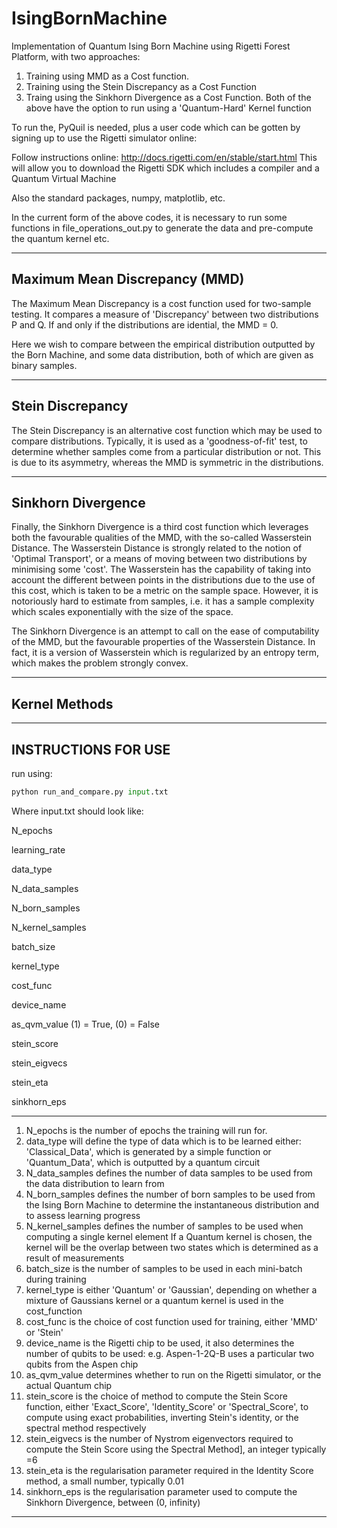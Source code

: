 # IsingBornMachine
Implementation of Quantum Ising Born Machine using Rigetti Forest Platform, with two approaches: 
1. Training using MMD as a Cost function.
2. Training using the Stein Discrepancy as a Cost Function
3. Traing using the Sinkhorn Divergence as a Cost Function.
Both of the above have the option to run using a 'Quantum-Hard' Kernel function

To run the, PyQuil is needed, plus a user code which can be gotten by signing up to use the Rigetti simulator online:

Follow instructions online:
http://docs.rigetti.com/en/stable/start.html
This will allow you to download the Rigetti SDK which includes a compiler and a Quantum Virtual Machine

Also the standard packages, numpy, matplotlib, etc.

In the current form of the above codes, it is necessary to run some functions in
file_operations_out.py to generate the data and pre-compute the quantum kernel etc.

---------------------------------------------------------------------------------------------
Maximum Mean Discrepancy (MMD)
----------------------------------------------------------------------------------------------
The Maximum Mean Discrepancy is a cost function used for two-sample testing. It compares a measure
of 'Discrepancy' between two distributions P and Q. If and only if the distributions are idential, 
the MMD = 0.

Here we wish to compare between the empirical distribution outputted by the Born Machine, and 
some data distribution, both of which are given as binary samples.

---------------------------------------------------------------------------------------------
Stein Discrepancy
----------------------------------------------------------------------------------------------
The Stein Discrepancy is an alternative cost function which may be used to compare distributions.
Typically, it is used as a 'goodness-of-fit' test, to determine whether samples come from a 
particular distribution or not. This is due to its asymmetry, whereas the MMD is symmetric in 
the distributions.

---------------------------------------------------------------------------------------------
Sinkhorn Divergence
----------------------------------------------------------------------------------------------

Finally, the Sinkhorn Divergence is a third cost function which leverages both the favourable 
qualities of the MMD, with the so-called Wasserstein Distance. The Wasserstein Distance is 
strongly related to the notion of 'Optimal Transport', or a means of moving between two 
distributions by minimising some 'cost'. The Wasserstein has the capability of taking into 
account the different between points in the distributions due to the use of this cost, which 
is taken to be a metric on the sample space. However, it is notoriously hard to estimate from 
samples, i.e. it has a sample complexity which scales exponentially with the size of the space.

The Sinkhorn Divergence is an attempt to call on the ease of computability of the MMD, but the 
favourable properties of the Wasserstein Distance. In fact, it is a version of Wasserstein which
is regularized by an entropy term, which makes the problem strongly convex. 

---------------------------------------------------------------------------------------------
Kernel Methods
---------------------------------------------------------------------------------------------

---------------------------------------------------------------------------------------------
INSTRUCTIONS FOR USE
---------------------------------------------------------------------------------------------

run using:

```python
python run_and_compare.py input.txt
```

Where input.txt should look like:

N_epochs   

learning_rate

data_type

N_data_samples

N_born_samples

N_kernel_samples

batch_size

kernel_type

cost_func

device_name

as_qvm_value (1) = True, (0) = False

stein_score

stein_eigvecs

stein_eta

sinkhorn_eps

--------------------------------------------------------------------------------
1. N_epochs is the number of epochs the training will run for.
2. data_type will define the type of data which is to be learned either:
  'Classical_Data', which is generated by a simple function or 
  'Quantum_Data', which is outputted by a quantum circuit
3. N_data_samples defines the number of data samples to be used from the data distribution 
                to learn from
4. N_born_samples defines the number of born samples to be used from the Ising Born Machine
              to determine the instantaneous distribution and to assess learning progress
5. N_kernel_samples defines the number of samples to be used when computing a single kernel element
                 If a Quantum kernel is chosen, the kernel will be the overlap between two states
                 which is determined as a result of measurements
6. batch_size is the number of samples to be used in each mini-batch during training
7. kernel_type is either 'Quantum' or 'Gaussian', depending on whether a mixture of Gaussians kernel or a 
               quantum kernel is used in the cost_function         
8. cost_func is the choice of cost function used for training, either 'MMD' or 'Stein'
9. device_name is the Rigetti chip to be used, it also determines the number of qubits to be used:
            e.g. Aspen-1-2Q-B uses a particular two qubits from the Aspen chip
10. as_qvm_value determines whether to run on the Rigetti simulator, or the actual Quantum chip
11. stein_score is the choice of method to compute the Stein Score function, either 'Exact_Score', 'Identity_Score' or           'Spectral_Score', to compute using exact probabilities, inverting Stein's identity, or the spectral method respectively
12. stein_eigvecs is the number of Nystrom eigenvectors required to compute the Stein Score using the Spectral Method], an      integer typically =6
13. stein_eta is the regularisation parameter required in the Identity Score method, a small number, typically 0.01
14. sinkhorn_eps is the regularisation parameter used to compute the Sinkhorn Divergence, between (0, infinity)
--------------------------------------------------------------------------------------------


